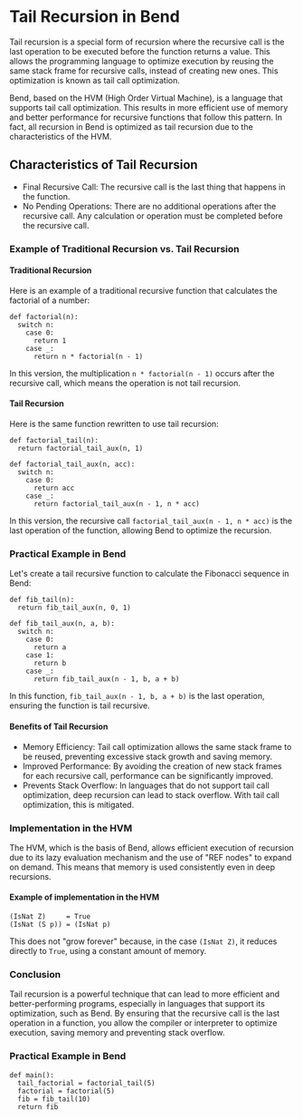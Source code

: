 # Tail Recursion in Bend

Tail recursion is a special form of recursion where the recursive call is the last operation to be executed before the function returns a value. This allows the programming language to optimize execution by reusing the same stack frame for recursive calls, instead of creating new ones. This optimization is known as tail call optimization.

Bend, based on the HVM (High Order Virtual Machine), is a language that supports tail call optimization. This results in more efficient use of memory and better performance for recursive functions that follow this pattern. In fact, all recursion in Bend is optimized as tail recursion due to the characteristics of the HVM.

## Characteristics of Tail Recursion

- Final Recursive Call: The recursive call is the last thing that happens
  in the function.
- No Pending Operations: There are no additional operations after the recursive
  call. Any calculation or operation must be completed before the recursive
  call.

### Example of Traditional Recursion vs. Tail Recursion

#### Traditional Recursion

Here is an example of a traditional recursive function that calculates the factorial
of a number:

```bend
def factorial(n):
  switch n:
    case 0:
      return 1
    case _:
      return n * factorial(n - 1)
```

In this version, the multiplication `n * factorial(n - 1)` occurs after the recursive call, which means the operation is not tail recursion.

#### Tail Recursion

Here is the same function rewritten to use tail recursion:

```bend
def factorial_tail(n):
  return factorial_tail_aux(n, 1)

def factorial_tail_aux(n, acc):
  switch n:
    case 0:
      return acc
    case _:
      return factorial_tail_aux(n - 1, n * acc)
```

In this version, the recursive call `factorial_tail_aux(n - 1, n * acc)` is the last operation of the function, allowing Bend to optimize the recursion.

### Practical Example in Bend

Let's create a tail recursive function to calculate the Fibonacci sequence in Bend:

```bend
def fib_tail(n):
  return fib_tail_aux(n, 0, 1)

def fib_tail_aux(n, a, b):
  switch n:
    case 0:
      return a
    case 1:
      return b
    case _:
      return fib_tail_aux(n - 1, b, a + b)
```

In this function, `fib_tail_aux(n - 1, b, a + b)` is the last operation, ensuring the function is tail recursive.

#### Benefits of Tail Recursion

- Memory Efficiency: Tail call optimization allows the same stack frame to be reused, preventing excessive stack growth and saving memory.
- Improved Performance: By avoiding the creation of new stack frames for each recursive call, performance can be significantly improved.
- Prevents Stack Overflow: In languages that do not support tail call optimization, deep recursion can lead to stack overflow. With tail call optimization, this is mitigated.

### Implementation in the HVM

The HVM, which is the basis of Bend, allows efficient execution of recursion due to its lazy evaluation mechanism and the use of "REF nodes" to expand on demand. This means that memory is used consistently even in deep recursions.

#### Example of implementation in the HVM

```hvm
(IsNat Z)     = True
(IsNat (S p)) = (IsNat p)
```

This does not "grow forever" because, in the case `(IsNat Z)`, it reduces directly to `True`, using a constant amount of memory.

### Conclusion

Tail recursion is a powerful technique that can lead to more efficient and better-performing programs, especially in languages that support its optimization, such as Bend. By ensuring that the recursive call is the last operation in a function, you allow the compiler or interpreter to optimize execution, saving memory and preventing stack overflow.

### Practical Example in Bend

```bend
def main():
  tail_factorial = factorial_tail(5)
  factorial = factorial(5)
  fib = fib_tail(10)
  return fib
```
